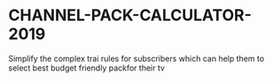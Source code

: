 # CHANNEL-PACK-CALCULATOR-2019
Simplify the  complex trai rules for subscribers  which can help them to select best budget friendly packfor their tv  
